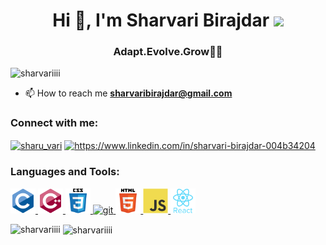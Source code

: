 
<h1 align="center">Hi 👋, I'm Sharvari Birajdar <img src="https://media.giphy.com/media/iJUhSOR9agCiXPFBqu/giphy.gif" width="50"></h1>
<h3 align="center">Adapt.Evolve.Grow👩‍🎓</h3>

<p align="left"> <img src="https://komarev.com/ghpvc/?username=sharvariiii&label=Profile%20views&color=0e75b6&style=flat" alt="sharvariiii" /> </p>

- 📫 How to reach me **sharvaribirajdar@gmail.com**

<h3 align="left">Connect with me:</h3>
<p align="left">
<a href="https://twitter.com/sharu_vari" target="blank"><img align="center" src="https://raw.githubusercontent.com/rahuldkjain/github-profile-readme-generator/master/src/images/icons/Social/twitter.svg" alt="sharu_vari" height="30" width="40" /></a>
<a href="https://linkedin.com/in/https://www.linkedin.com/in/sharvari-birajdar-004b34204" target="blank"><img align="center" src="https://raw.githubusercontent.com/rahuldkjain/github-profile-readme-generator/master/src/images/icons/Social/linked-in-alt.svg" alt="https://www.linkedin.com/in/sharvari-birajdar-004b34204" height="30" width="40" /></a>
</p>

<h3 align="left">Languages and Tools:</h3>
<p align="left"> <a href="https://www.cprogramming.com/" target="_blank"> <img src="https://raw.githubusercontent.com/devicons/devicon/master/icons/c/c-original.svg" alt="c" width="40" height="40"/> </a> <a href="https://www.w3schools.com/cpp/" target="_blank"> <img src="https://raw.githubusercontent.com/devicons/devicon/master/icons/cplusplus/cplusplus-original.svg" alt="cplusplus" width="40" height="40"/> </a> <a href="https://www.w3schools.com/css/" target="_blank"> <img src="https://raw.githubusercontent.com/devicons/devicon/master/icons/css3/css3-original-wordmark.svg" alt="css3" width="40" height="40"/> </a> <a href="https://git-scm.com/" target="_blank"> <img src="https://www.vectorlogo.zone/logos/git-scm/git-scm-icon.svg" alt="git" width="40" height="40"/> </a> <a href="https://www.w3.org/html/" target="_blank"> <img src="https://raw.githubusercontent.com/devicons/devicon/master/icons/html5/html5-original-wordmark.svg" alt="html5" width="40" height="40"/> </a> <a href="https://developer.mozilla.org/en-US/docs/Web/JavaScript" target="_blank"> <img src="https://raw.githubusercontent.com/devicons/devicon/master/icons/javascript/javascript-original.svg" alt="javascript" width="40" height="40"/> </a> <a href="https://reactjs.org/" target="_blank"> <img src="https://raw.githubusercontent.com/devicons/devicon/master/icons/react/react-original-wordmark.svg" alt="react" width="40" height="40"/> </a> </p>


<p><img align="left" src="https://github-readme-stats.vercel.app/api/top-langs?username=sharvariiii&show_icons=true&locale=en&layout=compact" alt="sharvariiii" /></p>

<p>&nbsp;<img align="center" src="https://github-readme-stats.vercel.app/api?username=sharvariiii&show_icons=true&locale=en" alt="sharvariiii" /></p>

